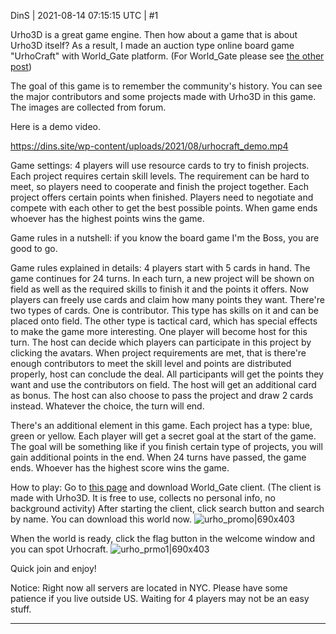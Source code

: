 DinS | 2021-08-14 07:15:15 UTC | #1

Urho3D is a great game engine. Then how about a game that is about Urho3D itself? As a result, I made an auction type online board game "UrhoCraft" with World_Gate platform. (For World_Gate please see [the other post](https://discourse.urho3d.io/t/world-gate-a-platform-to-make-multiplayer-online-games/6968))

The goal of this game is to remember the community's history. You can see the major contributors and some projects made with Urho3D in this game. The images are collected from forum. 

Here is a demo video.

https://dins.site/wp-content/uploads/2021/08/urhocraft_demo.mp4

Game settings:
4 players will use resource cards to try to finish projects.
Each project requires certain skill levels. The requirement can be hard to meet, so players need to cooperate and finish the project together.
Each project offers certain points when finished. Players need to negotiate and compete with each other to get the best possible points.
When game ends whoever has the highest points wins the game.

Game rules in a nutshell: if you know the board game I'm the Boss, you are good to go.

Game rules explained in details:
4 players start with 5 cards in hand. The game continues for 24 turns.
In each turn, a new project will be shown on field as well as the required skills to finish it and the points it offers. Now players can freely use cards and claim how many points they want. 
There're two types of cards. One is contributor. This type has skills on it and can be placed onto field. The other type is tactical card, which has special effects to make the game more interesting.
One player will become host for this turn. The host can decide which players can participate in this project by clicking the avatars. When project requirements are met, that is there're enough contributors to meet the skill level and points are distributed properly, host can conclude the deal. All participants will get the points they want and use the contributors on field. The host will get an additional card as bonus. The host can also choose to pass the project and draw 2 cards instead. Whatever the choice, the turn will end.

There's an additional element in this game. Each project has a type: blue, green or yellow. Each player will get a secret goal at the start of the game. The goal will be something like if you finish certain type of projects, you will gain additional points in the end.
When 24 turns have passed, the game ends. Whoever has the highest score wins the game.


How to play:
Go to [this page](https://dins.site/world-gate-download-wg/) and download World_Gate client.
(The client is made with Urho3D. It is free to use, collects no personal info, no background activity)
After starting the client, click search button and search by name. You can download this world now.
![urho_promo|690x403](upload://gTm4gjGmoBlB6Dre5iZvi5jmZV0.jpeg)

When the world is ready, click the flag button in the welcome window and you can spot Urhocraft.
![urho_prmo1|690x403](upload://hGSqqxuILuMEhlT1zIpjYzQqXWm.jpeg)

Quick join and enjoy!

Notice:
Right now all servers are located in NYC. Please have some patience if you live outside US.
Waiting for 4 players may not be an easy stuff.

-------------------------

